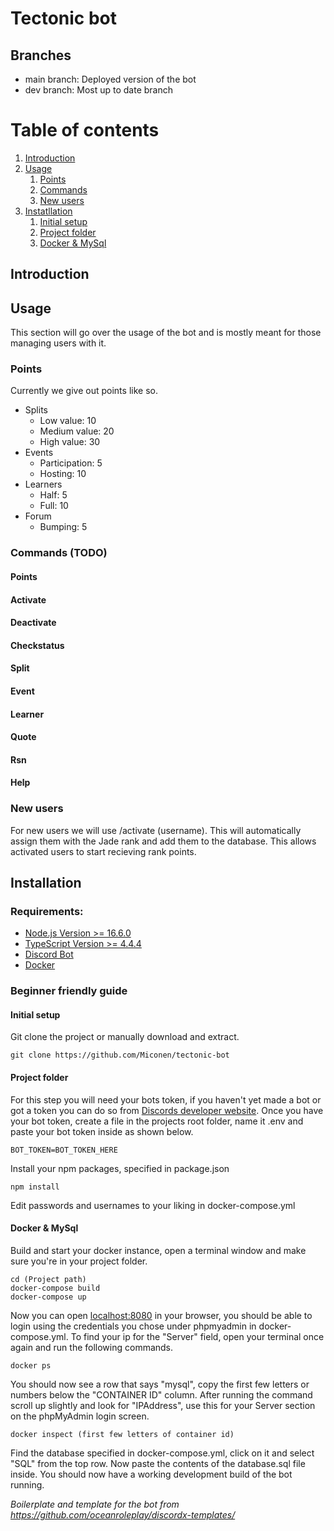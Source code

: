 # Tectonic bot

## Branches
- main branch: Deployed version of the bot
- dev branch: Most up to date branch

# Table of contents
1. [Introduction](#introduction)
2. [Usage](#usage)
    1. [Points](#points)
    2. [Commands](#commands)
    3. [New users](#newusers)
4. [Instatllation](#installation)
    1. [Initial setup](#installation__initialsetup)
    2. [Project folder](#installation__projectfolder)
    3. [Docker & MySql](#installation__docker&mysql)

## Introduction<a name="introduction"></a>

## Usage<a name="usage"></a>
This section will go over the usage of the bot and is mostly meant for those managing users with it.

### Points<a name="points"></a>
Currently we give out points like so.
- Splits
    - Low value: 10
    - Medium value: 20
    - High value: 30
- Events
    - Participation: 5
    - Hosting: 10
- Learners
    - Half: 5
    - Full: 10
- Forum
    - Bumping: 5

### Commands (TODO)<a name="commands"></a>

#### Points
#### Activate
#### Deactivate
#### Checkstatus
#### Split
#### Event
#### Learner
#### Quote
#### Rsn
#### Help

### New users<a name="newusers"></a>
For new users we will use /activate (username). This will automatically assign them with the Jade rank and add them to the database. This allows activated users to start recieving rank points.

## Installation<a name="installation"></a>

### Requirements:<a name="installation__requirements"></a>

-   [Node.js Version >= 16.6.0](https://nodejs.org/en/)
-   [TypeScript	Version >= 4.4.4](https://www.npmjs.com/package/typescript)
-   [Discord Bot](https://discord.com/developers/applications)
-   [Docker](https://www.docker.com/)

### Beginner friendly guide

#### Initial setup<a name="installation__initialsetup"></a>

Git clone the project or manually download and extract.

```
git clone https://github.com/Miconen/tectonic-bot
```

#### Project folder<a name="installation__projectfolder"></a>

For this step you will need your bots token, if you haven't yet made a bot or got a token you can do so from [Discords developer website](https://discord.com/developers/applications).
Once you have your bot token, create a file in the projects root folder, name it .env and paste your bot token inside as shown below.

```
BOT_TOKEN=BOT_TOKEN_HERE
```

Install your npm packages, specified in package.json

```
npm install
```

Edit passwords and usernames to your liking in docker-compose.yml

#### Docker & MySql<a name="installation__docker&mysql"></a>

Build and start your docker instance, open a terminal window and make sure you're in your project folder.

```
cd (Project path)
docker-compose build
docker-compose up
```

Now you can open [localhost:8080](localhost:8080) in your browser, you should be able to login using the credentials you chose
under phpmyadmin in docker-compose.yml. To find your ip for the "Server" field, open your terminal once again and run the following commands.

```
docker ps
```

You should now see a row that says "mysql", copy the first few letters or numbers below the "CONTAINER ID" column.
After running the command scroll up slightly and look for "IPAddress", use this for your Server section on the phpMyAdmin login screen.

```
docker inspect (first few letters of container id)
```

Find the database specified in docker-compose.yml, click on it and select "SQL" from the top row.
Now paste the contents of the database.sql file inside. You should now have a working development build of the bot running.

_Boilerplate and template for the bot from https://github.com/oceanroleplay/discordx-templates/_
